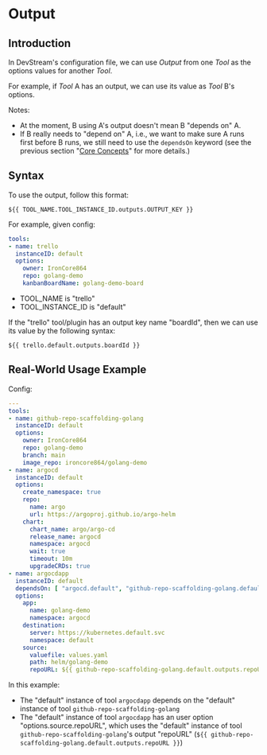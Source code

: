 # Output

## Introduction

In DevStream's configuration file, we can use _Output_ from one _Tool_ as the options values for another _Tool_.

For example, if _Tool_ A has an output, we can use its value as _Tool_ B's options.

Notes:

- At the moment, B using A's output doesn't mean B "depends on" A.
- If B really needs to "depend on" A, i.e., we want to make sure A runs first before B runs, we still need to use the `dependsOn` keyword (see the previous section "[Core Concepts](core-concepts.md)" for more details.)

## Syntax

To use the output, follow this format:

```
${{ TOOL_NAME.TOOL_INSTANCE_ID.outputs.OUTPUT_KEY }}
```

For example, given config:

```yaml
tools:
- name: trello
  instanceID: default
  options:
    owner: IronCore864
    repo: golang-demo
    kanbanBoardName: golang-demo-board
```

- TOOL_NAME is "trello"
- TOOL_INSTANCE_ID is "default"

If the "trello" tool/plugin has an output key name "boardId", then we can use its value by the following syntax:

```
${{ trello.default.outputs.boardId }}
```

## Real-World Usage Example

Config:

```yaml
---
tools:
- name: github-repo-scaffolding-golang
  instanceID: default
  options:
    owner: IronCore864
    repo: golang-demo
    branch: main
    image_repo: ironcore864/golang-demo
- name: argocd
  instanceID: default
  options:
    create_namespace: true
    repo:
      name: argo
      url: https://argoproj.github.io/argo-helm
    chart:
      chart_name: argo/argo-cd
      release_name: argocd
      namespace: argocd
      wait: true
      timeout: 10m
      upgradeCRDs: true
- name: argocdapp
  instanceID: default
  dependsOn: [ "argocd.default", "github-repo-scaffolding-golang.default" ]
  options:
    app:
      name: golang-demo
      namespace: argocd
    destination:
      server: https://kubernetes.default.svc
      namespace: default
    source:
      valuefile: values.yaml
      path: helm/golang-demo
      repoURL: ${{ github-repo-scaffolding-golang.default.outputs.repoURL }} # pay attention here
```

In this example:
- The "default" instance of tool `argocdapp` depends on the "default" instance of tool `github-repo-scaffolding-golang` 
- The "default" instance of tool `argocdapp` has an user option "options.source.repoURL", which uses the "default" instance of tool `github-repo-scaffolding-golang`'s output "repoURL" (`${{ github-repo-scaffolding-golang.default.outputs.repoURL }}`)
